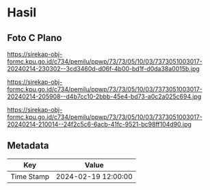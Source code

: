 # Hasil

## Foto C Plano

https://sirekap-obj-formc.kpu.go.id/c734/pemilu/ppwp/73/73/05/10/03/7373051003017-20240214-230302--3cd3460d-d06f-4b00-bd1f-d0da38a0015b.jpg

https://sirekap-obj-formc.kpu.go.id/c734/pemilu/ppwp/73/73/05/10/03/7373051003017-20240214-205908--d4b7cc10-2bbb-45e4-bd73-a0c2a025c694.jpg

https://sirekap-obj-formc.kpu.go.id/c734/pemilu/ppwp/73/73/05/10/03/7373051003017-20240214-210014--24f2c5c6-6acb-41fc-9521-bc98ff104d90.jpg


## Metadata

| Key        | Value               |
| ---------- | ------------------- |
| Time Stamp | 2024-02-19 12:00:00 |



